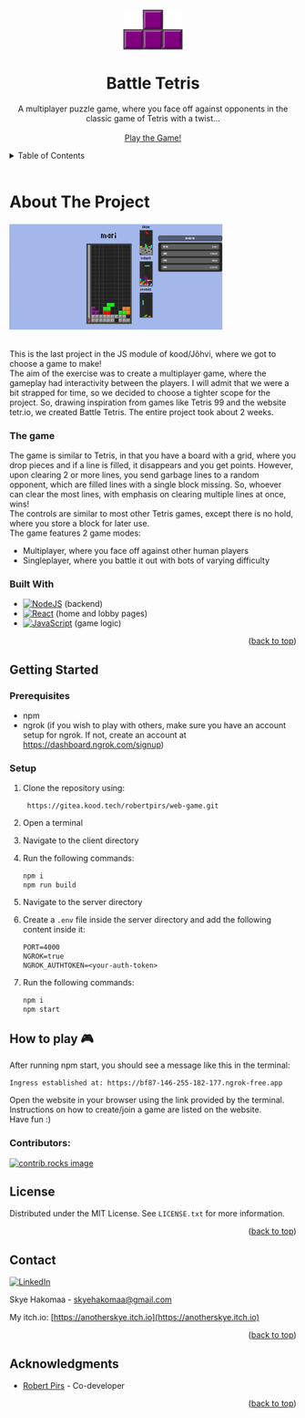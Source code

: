 <a id="readme-top"></a>

<!-- PROJECT LOGO -->
<br />
<div align="center">
  <a href="https://github.com/AnotherSkye2/battle-tetris">
    <img src="README_images/tetris-t.png" alt="Logo" width="104" height="70">
  </a>

<h1 align="center">Battle Tetris</h1>

  <p align="center">
     A multiplayer puzzle game, where you face off against opponents in the classic game of Tetris with a twist...
    <br />
    <br />
    <a href="#getting-started">Play the Game!</a>
  </p>
</div>



<!-- TABLE OF CONTENTS -->
<details>
  <summary>Table of Contents</summary>
  <ol>
    <li>
      <a href="#about-the-project">About The Project</a>
      <ul>
        <li><a href="#built-with">Built With</a></li>
      </ul>
    </li>
    <li>
      <a href="#getting-started">Getting Started</a>
      <ul>
        <li><a href="#prerequisites">Prerequisites</a></li>
        <li><a href="#setup">Setup</a></li>
      </ul>
    </li>
    <li><a href="#how-to-play-🎮">How to play</a></li>
    <li><a href="#license">License</a></li>
    <li><a href="#contact">Contact</a></li>
    <li><a href="#acknowledgments">Acknowledgments</a></li>
  </ol>
</details>
<br >  


<!-- ABOUT THE PROJECT -->
# About The Project

<img src="README_images/tetris-gameplay.PNG" alt="Logo" width="374" height="188">  
<br >
<br >

This is the last project in the JS module of kood/Jõhvi, where we got to choose a game to make!  
The aim of the exercise was to create a multiplayer game, where the gameplay had interactivity between the players. I will admit that we were a bit strapped for time, so we decided to choose a tighter scope for the project. So, drawing inspiration from games like Tetris 99 and the website tetr.io, we created Battle Tetris. The entire project took about 2 weeks.

### The game

The game is similar to Tetris, in that you have a board with a grid, where you drop pieces and if a line is filled, it disappears and you get points. However, upon clearing 2 or more lines, you send garbage lines to a random opponent, which are filled lines with a single block missing. So, whoever can clear the most lines, with emphasis on clearing multiple lines at once, wins!  
The controls are similar to most other Tetris games, except there is no hold, where you store a block for later use.  
The game features 2 game modes:  
* Multiplayer, where you face off against other human players
* Singleplayer, where you battle it out with bots of varying difficulty

### Built With

* [![NodeJS](https://img.shields.io/badge/Node.js-6DA55F?logo=node.js&logoColor=white)](https://nodejs.org/en) (backend)
* [![React](https://img.shields.io/badge/React-%2320232a.svg?logo=react&logoColor=%2361DAFB)](https://react.dev) (home and lobby pages)
* [![JavaScript](https://img.shields.io/badge/JavaScript-F7DF1E?logo=javascript&logoColor=000)](https://developer.mozilla.org/en-US/docs/Web/JavaScript) (game logic)

<p align="right">(<a href="#readme-top">back to top</a>)</p>

<!-- GETTING STARTED -->
## Getting Started

### Prerequisites

* npm
* ngrok (if you wish to play with others, make sure you have an account setup for ngrok. If not, create an account at https://dashboard.ngrok.com/signup)


### Setup

1. Clone the repository using:

        https://gitea.kood.tech/robertpirs/web-game.git

1.  Open a terminal
2.  Navigate to the client directory
3.  Run the following commands:

        npm i
        npm run build

4.  Navigate to the server directory
5.  Create a `.env` file inside the server directory and add the following content inside it:

        PORT=4000
        NGROK=true
        NGROK_AUTHTOKEN=<your-auth-token>

6.  Run the following commands:

        npm i
        npm start

## How to play 🎮

After running npm start, you should see a message like this in the terminal:

    Ingress established at: https://bf87-146-255-182-177.ngrok-free.app

Open the website in your browser using the link provided by the terminal.  
Instructions on how to create/join a game are listed on the website.  
Have fun :)

### Contributors:

<a href="https://github.com/AnotherSkye2/battle-tetris/graphs/contributors">
  <img src="https://contrib.rocks/image?repo=AnotherSkye2/battle-tetris" alt="contrib.rocks image" />
</a>



<!-- LICENSE -->
## License

Distributed under the MIT License. See `LICENSE.txt` for more information.

<p align="right">(<a href="#readme-top">back to top</a>)</p>


<!-- CONTACT -->
## Contact

[![LinkedIn][linkedin-shield]][linkedin-url]

Skye Hakomaa - skyehakomaa@gmail.com

My itch.io: [https://anotherskye.itch.io](https://anotherskye.itch.io)

<p align="right">(<a href="#readme-top">back to top</a>)</p>

<!-- ACKNOWLEDGMENTS -->
## Acknowledgments

* [Robert Pirs](https://github.com/rpirs123) - Co-developer

<p align="right">(<a href="#readme-top">back to top</a>)</p>


<!-- MARKDOWN LINKS & IMAGES -->
<!-- https://www.markdownguide.org/basic-syntax/#reference-style-links -->
[product-screenshot]: README_images/battle-tetris_banner.png
[linkedin-shield]: https://custom-icon-badges.demolab.com/badge/LinkedIn-0A66C2?logo=linkedin-white&logoColor=fff
[linkedin-url]: https://www.linkedin.com/in/skye-hakomaa-0k0/
